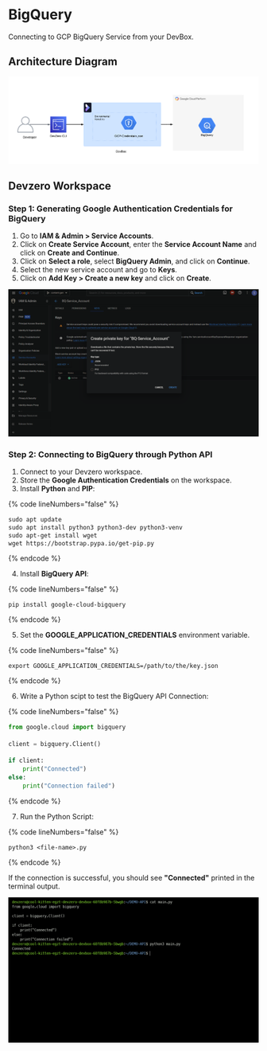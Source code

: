 # BigQuery

Connecting to GCP BigQuery Service from your DevBox.

## Architecture Diagram

![GCP BigQuery Architecture](../../../.gitbook/assets/gcp-bigquery-architecture.png)

## Devzero Workspace

### Step 1: Generating Google Authentication Credentials for BigQuery

1. Go to **IAM & Admin > Service Accounts**.
2. Click on **Create Service Account**, enter the **Service Account Name** and click on **Create and Continue**.
3. Click on **Select a role**, select **BigQuery Admin**, and click on **Continue**.
4. Select the new service account and go to **Keys**.
5. Click on **Add Key > Create a new key** and click on **Create**.

![GCP BigQuery Key Creation](../../../.gitbook/assets/gcp-bigquery-key-creation.png)

### Step 2: Connecting to BigQuery through Python API

1. Connect to your Devzero workspace.
2. Store the **Google Authentication Credentials** on the workspace.
3. Install **Python** and **PIP**:

{% code lineNumbers="false" %}
```
sudo apt update
sudo apt install python3 python3-dev python3-venv
sudo apt-get install wget
wget https://bootstrap.pypa.io/get-pip.py
```
{% endcode %}

4. Install **BigQuery API**:

{% code lineNumbers="false" %}
```
pip install google-cloud-bigquery
```
{% endcode %}

5. Set the **GOOGLE_APPLICATION_CREDENTIALS** environment variable.

{% code lineNumbers="false" %}
```
export GOOGLE_APPLICATION_CREDENTIALS=/path/to/the/key.json
```
{% endcode %}

6. Write a Python scipt to test the BigQuery API Connection:

{% code lineNumbers="false" %}
```python
from google.cloud import bigquery

client = bigquery.Client()

if client:
    print("Connected")
else:
    print("Connection failed")
```
{% endcode %}

7. Run the Python Script:

{% code lineNumbers="false" %}
```
python3 <file-name>.py
```
{% endcode %}

If the connection is successful, you should see **"Connected"** printed in the terminal output.

![GCP BigQuery Connection](../../../.gitbook/assets/gcp-bigquery-connection.png)
